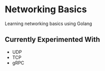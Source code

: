 # Networking Basics

Learning networking basics using Golang

## Currently Experimented With

- UDP
- TCP
- gRPC
